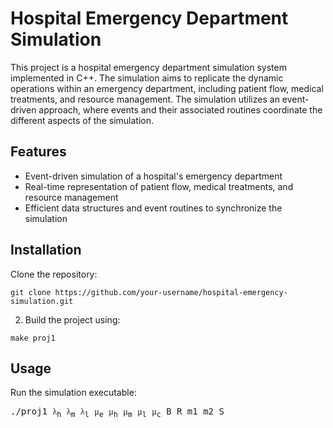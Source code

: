 

# Hospital Emergency Department Simulation

This project is a hospital emergency department simulation system implemented in C++. The simulation aims to replicate the dynamic operations within an emergency department, including patient flow, medical treatments, and resource management. The simulation utilizes an event-driven approach, where events and their associated routines coordinate the different aspects of the simulation.

## Features

- Event-driven simulation of a hospital's emergency department
- Real-time representation of patient flow, medical treatments, and resource management
- Efficient data structures and event routines to synchronize the simulation

## Installation

Clone the repository:

```
git clone https://github.com/your-username/hospital-emergency-simulation.git
```

2. Build the project using:

```
make proj1
```

## Usage

Run the simulation executable:


<pre>
./proj1 <span style="font-family: 'Times New Roman', serif;">&#x03BB;</span><sub>h</sub> <span style="font-family: 'Times New Roman', serif;">&#x03BB;</span><sub>m</sub> <span style="font-family: 'Times New Roman', serif;">&#x03BB;</span><sub>l</sub> <span style="font-family: 'Times New Roman', serif;">&#x03BC;</span><sub>e</sub> <span style="font-family: 'Times New Roman', serif;">&#x03BC;</span><sub>h</sub> <span style="font-family: 'Times New Roman', serif;">&#x03BC;</span><sub>m</sub> <span style="font-family: 'Times New Roman', serif;">&#x03BC;</span><sub>l</sub> <span style="font-family: 'Times New Roman', serif;">&#x03BC;</span><sub>c</sub> B R m1 m2 S
</pre>

